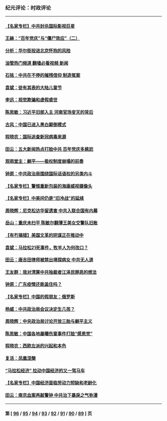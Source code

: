 ### 纪元评论：时政评论
---
#### [【名家专栏】中共封杀国际影视巨星](../../pages/nsc1025/n12993727.md?06030330) 
#### [王赫：“百年党庆”与“僵尸效应”（二）](../../pages/nsc1025/n12994214.md?06030330) 
#### [分析：华尔街投进北京怀抱的风险](../../pages/nsc1025/n12993777.md?06030330) 
#### [油管热门频道 翻墙必看视频 新闻](ok?06030330)
#### [石铭：中共在不停的摧残信仰 制造冤案](../../pages/nsc1025/n12993581.md?06030330) 
#### [袁斌：徒有其表的大陆儿童节](../../pages/nsc1025/n12993333.md?06030330) 
#### [李远：视觉欺骗和虚假盛世](../../pages/nsc1025/n12993376.md?06030330) 
#### [陈思敏：习近平旧部入主 河南官场变天的背后](../../pages/nsc1025/n12993286.md?06030330) 
#### [古风：中国已进入黑白颠倒模式](../../pages/nsc1025/n12993195.md?06030330) 
#### [程晓农：国际追查新冠病毒来源](../../pages/nsc1025/n12993057.md?06030330) 
#### [田云：五大新闻热点打脸中共 百年党庆多尴尬](../../pages/nsc1025/n12992270.md?06030330) 
#### [观雨堂主：躺平——极权制度崩塌的前奏](../../pages/nsc1025/n12992925.md?06030330) 
#### [钟原：中共政治局围绕国际话语权的另类内斗](../../pages/nsc1025/n12992033.md?06030330) 
#### [【名家专栏】警惕重新包装的海康威视摄像头](../../pages/nsc1025/n12991321.md?06030330) 
#### [【名家专栏】中美间仍是“旧冷战”的延续](../../pages/nsc1025/n12991229.md?06030330) 
#### [周晓辉：尼克松访华留遗害 中共入联合国有内幕](../../pages/nsc1025/n12991422.md?06030330) 
#### [岳山：重庆未扫平 陈敏尔翻薄王美女交警队旧账](../../pages/nsc1025/n12991090.md?06030330) 
#### [【有冇搞错】美国文革的阴谋正在推动中](../../pages/nsc1025/n12990826.md?06030330) 
#### [袁斌：马拉松21死事件，牧羊人为何改口？](../../pages/nsc1025/n12990555.md?06030330) 
#### [田云：唐吉田律师被禁出境探病女 中共无人道](../../pages/nsc1025/n12989738.md?06030330) 
#### [王友群：我对清算中共独裁者江泽民罪恶的想法](../../pages/nsc1025/n12990272.md?06030330) 
#### [钟原：广东疫情还能盖住吗？](../../pages/nsc1025/n12989025.md?06030330) 
#### [【名家专栏】中国的假朋友：俄罗斯](../../pages/nsc1025/n12988460.md?06030330) 
#### [杨威：中共政治局会议决定生几孩？](../../pages/nsc1025/n12988674.md?06030330) 
#### [周晓辉：中央政治局讨论开放三胎与躺平主义](../../pages/nsc1025/n12988911.md?06030330) 
#### [陈思敏：中国各地屡曝伤童事件打脸“感恩党”](../../pages/nsc1025/n12987910.md?06030330) 
#### [程晓农：西欧左派的兴起和本色](../../pages/nsc1025/n12986819.md?06030330) 
#### [复活：凤凰涅槃](../../pages/nsc1025/n12986783.md?06030330) 
#### [“马拉松经济” 拉动中国经济的又一驾马车](../../pages/nsc1025/n12986724.md?06030330) 
#### [【名家专栏】中国经济面临劳动力短缺和老龄化](../../pages/nsc1025/n12985427.md?06030330) 
#### [田云：南京血案再敲警钟 中共治下暴戾之气弥漫](../../pages/nsc1025/n12985321.md?06030330) 

---
#### 第 [ [96](./96.md?06030330) / [95](./95.md?06030330) / [94](./94.md?06030330) / [93](./93.md?06030330) / [92](./92.md?06030330) / [91](./91.md?06030330) / [90](./90.md?06030330) / [89](./89.md?06030330) ] 页

